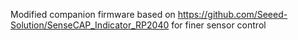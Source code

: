 Modified companion firmware based on https://github.com/Seeed-Solution/SenseCAP_Indicator_RP2040 for finer sensor control
